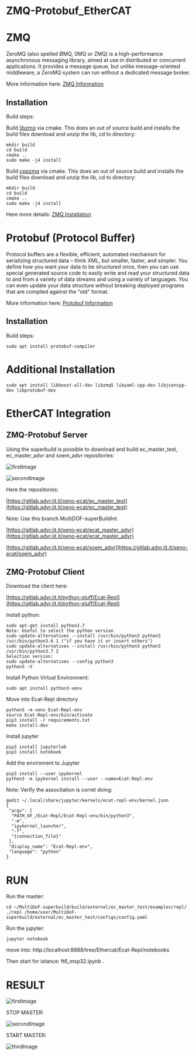 # ZMQ-Protobuf_EtherCAT

# ZMQ
ZeroMQ (also spelled ØMQ, 0MQ or ZMQ) is a high-performance asynchronous messaging library, aimed at use in distributed or concurrent applications. It provides a message queue, but unlike message-oriented middleware, a ZeroMQ system can run without a dedicated message broker.

More information here: [ZMQ Information](https://zeromq.org/)

## Installation  
Build steps:

Build [libzmq](https://github.com/zeromq/libzmq) via cmake. This does an out of source build and installs the build files download and unzip the lib, cd to directory:
```
mkdir build
cd build
cmake ..
sudo make -j4 install
```
        
Build [cppzmq](https://github.com/zeromq/cppzmq) via cmake. This does an out of source build and installs the build files
download and unzip the lib, cd to directory:
```
mkdir build
cd build
cmake ..
sudo make -j4 install
```


Here more details: [ZMQ Installation](https://github.com/zeromq/cppzmq)

# Protobuf (Protocol Buffer)
Protocol buffers are a flexible, efficient, automated mechanism for serializing structured data – think XML, but smaller, faster, and simpler. You define how you want your data to be structured once, then you can use special generated source code to easily write and read your structured data to and from a variety of data streams and using a variety of languages. You can even update your data structure without breaking deployed programs that are compiled against the "old" format. 

More information here: [Protobuf Information](https://developers.google.com/protocol-buffers)

## Installation  
Build steps:

```
sudo apt install protobuf-compiler

```

# Additional Installation

```
sudo apt install libboost-all-dev libzmq5 libyaml-cpp-dev libjsoncpp-dev libprotobuf-dev

```

# EtherCAT Integration

## ZMQ-Protobuf Server
Using the superbuild is possible to download and build ec_master_test, ec_master_advr and soem_advr repositories:

![firstImage](https://github.com/ADVRHumanoids/ZMQ-Protobuf_EtherCAT/blob/master/img/ec_master_advr%26test.png)

![secondImage](https://github.com/ADVRHumanoids/ZMQ-Protobuf_EtherCAT/blob/master/img/soem_advr.png)

Here the repositories:

[https://gitlab.advr.iit.it/xeno-ecat/ec_master_test](https://gitlab.advr.iit.it/xeno-ecat/ec_master_test)

Note: Use this branch MultiDOF-superBuildInt.

[https://gitlab.advr.iit.it/xeno-ecat/ecat_master_advr](https://gitlab.advr.iit.it/xeno-ecat/ecat_master_advr)

[https://gitlab.advr.iit.it/xeno-ecat/soem_advr](https://gitlab.advr.iit.it/xeno-ecat/soem_advr)

## ZMQ-Protobuf Client

Download the client here:

[https://gitlab.advr.iit.it/python-stuff/Ecat-Repl](https://gitlab.advr.iit.it/python-stuff/Ecat-Repl)

Install python:

```
sudo apt-get install python3.7
Note: Useful to select the python version
sudo update-alternatives --install /usr/bin/python3 python3 /usr/bin/python3.6 1 ("if you have it or insert others")
sudo update-alternatives --install /usr/bin/python3 python3 /usr/bin/python3.7 2
Selection version:
sudo update-alternatives --config python3
python3 -V
```

Install Python Virtual Environment:

```
sudo apt install python3-venv

```
Move into Ecat-Repl directory

```
python3 -m venv Ecat-Repl-env
source Ecat-Repl-env/bin/activate
pip3 install -r requirements.txt
make install-dev
```
Install jupyter 
```
pip3 install jupyterlab
pip3 install notebook
```
Add the enviroment to Jupyter 
```
pip3 install --user ipykernel
python3 -m ipykernel install --user --name=Ecat-Repl-env
```
Note: Verify the associtation is corret doing:

```
gedit ~/.local/share/jupyter/kernels/ecat-repl-env/kernel.json 
{
 "argv": [
  "PATH_OF_/Ecat-Repl/Ecat-Repl-env/bin/python3",
  "-m",
  "ipykernel_launcher",
  "-f",
  "{connection_file}"
 ],
 "display_name": "Ecat-Repl-env",
 "language": "python"
}
```
# RUN

Run the master:
```
cd ~/MultiDoF-superbuild/build/external/ec_master_test/examples/repl/
./repl /home/user/MultiDoF-superbuild/external/ec_master_test/configs/config.yaml
```
Run the jupyter:
```
jupyter notebook
```
move into: http://localhost:8888/tree/Ethercat/Ecat-Repl/notebooks

Then start for istance: ft6_msp32.ipynb .

# RESULT
![firstImage](https://github.com/ADVRHumanoids/ZMQ-Protobuf_EtherCAT/blob/master/img/Master-Slave.png)

STOP MASTER:

![secondImage](https://github.com/ADVRHumanoids/ZMQ-Protobuf_EtherCAT/blob/master/img/stop.png)

START MASTER:

![thirdImage](https://github.com/ADVRHumanoids/ZMQ-Protobuf_EtherCAT/blob/master/img/start.png)
